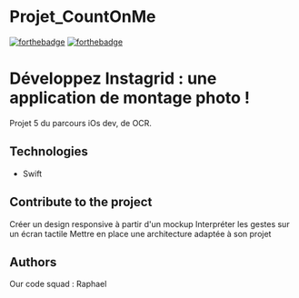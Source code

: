 # Projet_CountOnMe

[![forthebadge](https://forthebadge.com/images/badges/cc-0.svg)](https://forthebadge.com) [![forthebadge](https://forthebadge.com/images/badges/made-with-swift.svg)](https://forthebadge.com)

# Développez Instagrid : une application de montage photo !

Projet 5 du parcours iOs dev, de OCR.

## Technologies
- Swift

## Contribute to the project

Créer un design responsive à partir d'un mockup
Interpréter les gestes sur un écran tactile
Mettre en place une architecture adaptée à son projet


## Authors

Our code squad : Raphael
